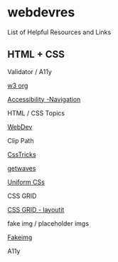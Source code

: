 # webdevres
List of Helpful Resources and Links


## HTML + CSS


Validator / A11y 


[w3 org ](https://validator.w3.org/)

[Accessibility -Navigation ](https://www.accessibility-developer-guide.com/knowledge/keyboard-only/browsing-websites/)


HTML / CSS Topics

[WebDev ](https://web.dev/learn/design/.)

Clip Path

[CssTricks ](https://css-tricks.com/animating-with-clip-path/)

[getwaves ](https://getwaves.io/)

[Uniform CSs ](https://uniformcss.com/docs)

CSS GRID

[CSS GRID  - layoutit ](https://grid.layoutit.com/ )


fake img / placeholder imgs


[Fakeimg ](https://fakeimg.pl/ )

A11y

